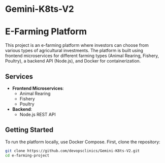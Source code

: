 # Gemini-K8ts-V2

# E-Farming Platform

This project is an e-farming platform where investors can choose from various types of agricultural investments. The platform is built using frontend microservices for different farming types (Animal Rearing, Fishery, Poultry), a backend API (Node.js), and Docker for containerization.

## Services

- **Frontend Microservices**:
  - Animal Rearing
  - Fishery
  - Poultry
- **Backend**:
  - Node.js REST API

## Getting Started

To run the platform locally, use Docker Compose. First, clone the repository:

```bash
git clone https://github.com/devopsclinics/Gemini-K8ts-V2.git
cd e-farming-project
